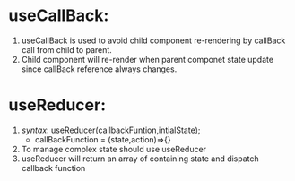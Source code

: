 # useCallBack:
1. useCallBack is used to avoid child component re-rendering by callBack call from child to parent.
2. Child component will re-render when parent componet state update since callBack reference always changes.

# useReducer:
1. *syntax*: useReducer(callbackFuntion,intialState); 
    - callBackFunction = (state,action)=>{}
2. To manage complex state should use useReducer
3. useReducer will return an array of containing state and dispatch callback function